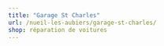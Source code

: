 ```yaml
---
title: "Garage St Charles"
url: /nueil-les-aubiers/garage-st-charles/
shop: réparation de voitures
---
```


